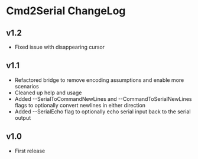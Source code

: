 # Cmd2Serial ChangeLog #

## v1.2 ##

* Fixed issue with disappearing cursor

## v1.1 ##

* Refactored bridge to remove encoding assumptions and enable more scenarios
* Cleaned up help and usage
* Added --SerialToCommandNewLines and --CommandToSerialNewLines flags to optionally convert newlines in either direction
* Added --SerialEcho flag to optionally echo serial input back to the serial output

## v1.0 ##

* First release
